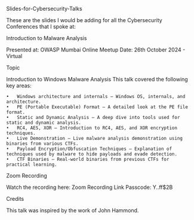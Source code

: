 Slides-for-Cybersecurity-Talks

These are the slides I would be adding for all the Cybersecurity Conferences that I spoke at:

Introduction to Malware Analysis

Presented at: OWASP Mumbai Online Meetup
Date: 26th October 2024 - Virtual

Topic

Introduction to Windows Malware Analysis
This talk covered the following key areas:

	•	Windows architecture and internals – Windows OS, internals, and architecture.
	•	PE (Portable Executable) Format – A detailed look at the PE file format.
	•	Static and Dynamic Analysis – A deep dive into tools used for static and dynamic analysis.
	•	RC4, AES, XOR – Introduction to RC4, AES, and XOR encryption techniques.
	•	Live Demonstration – Live malware analysis demonstration using binaries from various CTFs.
	•	Payload Encryption/Obfuscation Techniques – Explanation of techniques used by malware to hide payloads and evade detection.
	•	CTF Binaries – Real-world binaries from previous CTFs for practical learning.

Zoom Recording

Watch the recording here: Zoom Recording Link
Passcode: Y..ff$2B

Credits

This talk was inspired by the work of John Hammond.
